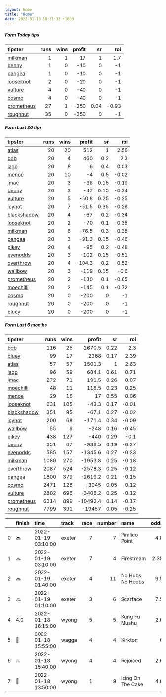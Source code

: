 ```yaml
---   
layout: home  
title: "Home"   
date: 2022-01-18 18:31:32 +1000  
---   
```



##### Form Today tips   

| tipster                                                       |   runs |   wins |   profit |   sr |   roi |
|:--------------------------------------------------------------|-------:|-------:|---------:|-----:|------:|
| [milkman](https://mrwayneo.github.io/tips/milkman.html)       |      1 |      1 |       17 | 1    |  1.7  |
| [benny](https://mrwayneo.github.io/tips/benny.html)           |      1 |      0 |      -10 | 0    | -1    |
| [pangea](https://mrwayneo.github.io/tips/pangea.html)         |      1 |      0 |      -10 | 0    | -1    |
| [looseknot](https://mrwayneo.github.io/tips/looseknot.html)   |      2 |      0 |      -20 | 0    | -1    |
| [vulture](https://mrwayneo.github.io/tips/vulture.html)       |      4 |      0 |      -40 | 0    | -1    |
| [cosmo](https://mrwayneo.github.io/tips/cosmo.html)           |      4 |      0 |      -40 | 0    | -1    |
| [prometheus](https://mrwayneo.github.io/tips/prometheus.html) |     27 |      1 |     -250 | 0.04 | -0.93 |
| [roughnut](https://mrwayneo.github.io/tips/roughnut.html)     |     35 |      0 |     -350 | 0    | -1    |

##### Form Last 20 tips   

| tipster                                                         |   runs |   wins |   profit |   sr |   roi |
|:----------------------------------------------------------------|-------:|-------:|---------:|-----:|------:|
| [atlas](https://mrwayneo.github.io/tips/atlas.html)             |     20 |     20 |    512   | 1    |  2.56 |
| [bob](https://mrwayneo.github.io/tips/bob.html)                 |     20 |      4 |    460   | 0.2  |  2.3  |
| [lago](https://mrwayneo.github.io/tips/lago.html)               |     20 |      8 |      6   | 0.4  |  0.03 |
| [menoe](https://mrwayneo.github.io/tips/menoe.html)             |     20 |     10 |     -4   | 0.5  | -0.02 |
| [jmac](https://mrwayneo.github.io/tips/jmac.html)               |     20 |      3 |    -38   | 0.15 | -0.19 |
| [benny](https://mrwayneo.github.io/tips/benny.html)             |     20 |      3 |    -47   | 0.15 | -0.24 |
| [vulture](https://mrwayneo.github.io/tips/vulture.html)         |     20 |      5 |    -50.8 | 0.25 | -0.25 |
| [icyhot](https://mrwayneo.github.io/tips/icyhot.html)           |     20 |      7 |    -51.5 | 0.35 | -0.26 |
| [blackshadow](https://mrwayneo.github.io/tips/blackshadow.html) |     20 |      4 |    -67   | 0.2  | -0.34 |
| [looseknot](https://mrwayneo.github.io/tips/looseknot.html)     |     20 |      2 |    -70   | 0.1  | -0.35 |
| [milkman](https://mrwayneo.github.io/tips/milkman.html)         |     20 |      6 |    -76.5 | 0.3  | -0.38 |
| [pangea](https://mrwayneo.github.io/tips/pangea.html)           |     20 |      3 |    -91.3 | 0.15 | -0.46 |
| [pikey](https://mrwayneo.github.io/tips/pikey.html)             |     20 |      4 |    -95   | 0.2  | -0.48 |
| [evenodds](https://mrwayneo.github.io/tips/evenodds.html)       |     20 |      3 |   -102   | 0.15 | -0.51 |
| [overthrow](https://mrwayneo.github.io/tips/overthrow.html)     |     20 |      4 |   -104.3 | 0.2  | -0.52 |
| [wallbow](https://mrwayneo.github.io/tips/wallbow.html)         |     20 |      3 |   -119   | 0.15 | -0.6  |
| [prometheus](https://mrwayneo.github.io/tips/prometheus.html)   |     20 |      2 |   -130   | 0.1  | -0.65 |
| [moechilli](https://mrwayneo.github.io/tips/moechilli.html)     |     20 |      2 |   -145   | 0.1  | -0.72 |
| [cosmo](https://mrwayneo.github.io/tips/cosmo.html)             |     20 |      0 |   -200   | 0    | -1    |
| [roughnut](https://mrwayneo.github.io/tips/roughnut.html)       |     20 |      0 |   -200   | 0    | -1    |
| [bluey](https://mrwayneo.github.io/tips/bluey.html)             |     20 |      0 |   -200   | 0    | -1    |

##### Form Last 6 months   

| tipster                                                         |   runs |   wins |   profit |   sr |   roi |
|:----------------------------------------------------------------|-------:|-------:|---------:|-----:|------:|
| [bob](https://mrwayneo.github.io/tips/bob.html)                 |    116 |     25 |   2670.5 | 0.22 |  2.3  |
| [bluey](https://mrwayneo.github.io/tips/bluey.html)             |     99 |     17 |   2368   | 0.17 |  2.39 |
| [atlas](https://mrwayneo.github.io/tips/atlas.html)             |     57 |     57 |   1501.3 | 1    |  2.63 |
| [lago](https://mrwayneo.github.io/tips/lago.html)               |     96 |     59 |    684.1 | 0.61 |  0.71 |
| [jmac](https://mrwayneo.github.io/tips/jmac.html)               |    272 |     71 |    191.5 | 0.26 |  0.07 |
| [moechilli](https://mrwayneo.github.io/tips/moechilli.html)     |     48 |     11 |    118.5 | 0.23 |  0.25 |
| [menoe](https://mrwayneo.github.io/tips/menoe.html)             |     29 |     16 |     17   | 0.55 |  0.06 |
| [looseknot](https://mrwayneo.github.io/tips/looseknot.html)     |    631 |    105 |    -43.3 | 0.17 | -0.01 |
| [blackshadow](https://mrwayneo.github.io/tips/blackshadow.html) |    351 |     95 |    -67.1 | 0.27 | -0.02 |
| [icyhot](https://mrwayneo.github.io/tips/icyhot.html)           |    200 |     68 |   -171.4 | 0.34 | -0.09 |
| [wallbow](https://mrwayneo.github.io/tips/wallbow.html)         |     55 |      9 |   -248   | 0.16 | -0.45 |
| [pikey](https://mrwayneo.github.io/tips/pikey.html)             |    438 |    127 |   -440   | 0.29 | -0.1  |
| [benny](https://mrwayneo.github.io/tips/benny.html)             |    351 |     67 |   -938.5 | 0.19 | -0.27 |
| [evenodds](https://mrwayneo.github.io/tips/evenodds.html)       |    585 |    157 |  -1345.6 | 0.27 | -0.23 |
| [milkman](https://mrwayneo.github.io/tips/milkman.html)         |   1080 |    270 |  -1953.8 | 0.25 | -0.18 |
| [overthrow](https://mrwayneo.github.io/tips/overthrow.html)     |   2087 |    524 |  -2578.3 | 0.25 | -0.12 |
| [pangea](https://mrwayneo.github.io/tips/pangea.html)           |   1800 |    379 |  -2619.2 | 0.21 | -0.15 |
| [cosmo](https://mrwayneo.github.io/tips/cosmo.html)             |   2471 |    126 |  -3045   | 0.05 | -0.12 |
| [vulture](https://mrwayneo.github.io/tips/vulture.html)         |   2802 |    696 |  -3406.2 | 0.25 | -0.12 |
| [prometheus](https://mrwayneo.github.io/tips/prometheus.html)   |   6314 |    899 | -10492.4 | 0.14 | -0.17 |
| [roughnut](https://mrwayneo.github.io/tips/roughnut.html)       |   7799 |    391 | -19457   | 0.05 | -0.25 |

|    | finish            | time                | track   |   race |   number | name              |   odds | tipster      |
|---:|:------------------|:--------------------|:--------|-------:|---------:|:------------------|-------:|:-------------|
|  0 | :soon:            | 2022-01-19 03:10:00 | exeter  |      7 |        7 | Pimlico Point     |   4.8  | vulture      |
|  1 | :soon:            | 2022-01-19 03:10:00 | exeter  |      7 |        4 | Firestream        |   2.35 | vulture      |
|  2 | :soon:            | 2022-01-19 01:40:00 | exeter  |      4 |       11 | No Hubs No Hoobs  |   9.5  | looseknot    |
|  3 | :soon:            | 2022-01-19 01:10:00 | exeter  |      3 |        6 | Scarface          |   7.5  | looseknot    |
|  4 | 4.0               | 2022-01-18 16:15:00 | wyong   |      5 |        5 | Kung Fu Mushu     |   2.6  | vulture      |
|  5 | :2nd_place_medal: | 2022-01-18 15:55:00 | wagga   |      4 |        4 | Kirkton           |   6    | benny,pangea |
|  6 | :boom:            | 2022-01-18 15:40:00 | wyong   |      4 |        4 | Rejoiced          |   2.6  | milkman      |
|  7 | :3rd_place_medal: | 2022-01-18 13:50:00 | wyong   |      1 |        9 | Icing On The Cake |   4.6  | vulture      |